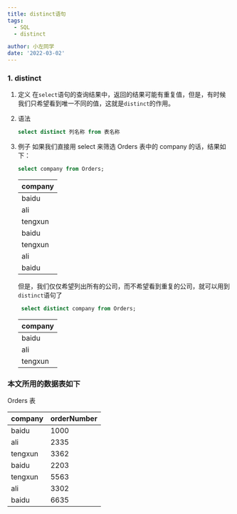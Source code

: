 ```yaml
---
title: distinct语句
tags:
  - SQL
  - distinct

author: 小左同学
date: '2022-03-02'
---
```


### 1. distinct

1. 定义
   在`select`语句的查询结果中，返回的结果可能有重复值，但是，有时候我们只希望看到唯一不同的值，这就是`distinct`的作用。

2. 语法

   ```sql
   select distinct 列名称 from 表名称
   ```

3. 例子
   如果我们直接用 select 来筛选 Orders 表中的 company 的话，结果如下：

   ```sql
   select company from Orders;
   ```

   | company |
   | :------ |
   | baidu   |
   | ali     |
   | tengxun |
   | baidu   |
   | tengxun |
   | ali     |
   | baidu   |

   但是，我们仅仅希望列出所有的公司，而不希望看到重复的公司，就可以用到`distinct`语句了

   ```sql
    select distinct company from Orders;
   ```

   | company |
   | :------ |
   | baidu   |
   | ali     |
   | tengxun |

### 本文所用的数据表如下

Orders 表

| company | orderNumber |
| :------ | :---------- |
| baidu   | 1000        |
| ali     | 2335        |
| tengxun | 3362        |
| baidu   | 2203        |
| tengxun | 5563        |
| ali     | 3302        |
| baidu   | 6635        |
